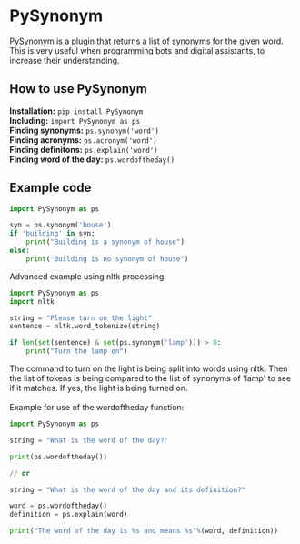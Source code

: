 # PySynonym
PySynonym is a plugin that returns a list of synonyms for the given word. This is very useful when programming bots and digital assistants, to increase their understanding.

## How to use PySynonym <br>
<b>Installation:</b>            `pip install PySynonym` <br>
<b>Including:</b>               `import PySynonym as ps` <br>
<b>Finding synonyms:</b>        `ps.synonym('word')` <br>
<b>Finding acronyms:</b>        `ps.acronym('word')` <br>
<b>Finding definitons:</b>      `ps.explain('word')` <br>
<b>Finding word of the day:</b> `ps.wordoftheday()` <br>

## Example code <br>
```python
import PySynonym as ps

syn = ps.synonym('house')
if 'building' in syn:
    print("Building is a synonym of house")
else:
    print("Building is no synonym of house")
```
Advanced example using nltk processing:
```python
import PySynonym as ps
import nltk

string = "Please turn on the light"
sentence = nltk.word_tokenize(string)

if len(set(sentence) & set(ps.synonym('lamp'))) > 0:
    print("Turn the lamp on")

```
The command to turn on the light is being split into words using nltk. Then the list of tokens is being compared to the list of synonyms of 'lamp' to see if it matches. If yes, the light is being turned on.
<br><br>
Example for use of the wordoftheday function:
```python
import PySynonym as ps

string = "What is the word of the day?"

print(ps.wordoftheday())

// or

string = "What is the word of the day and its definition?"

word = ps.wordoftheday()
definition = ps.explain(word)

print("The word of the day is %s and means %s"%(word, definition))

```